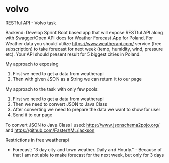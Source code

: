 # volvo
RESTful API - Volvo task

Backend:
Develop Sprint Boot based app that will expose RESTful API along with Swagger/Open API docs for Weather Forecast App for Poland.
For Weather data you should utilize https://www.weatherapi.com/ service (free subscription) to take forecast for next week (temp, humidity, wind, pressure etc).
Your API should present result for 5 biggest cities in Poland.

My approach to exposing
1. First we need to get a data from weatherapi
2. Then with given JSON as a String we can return it to our page

My approach to the task with only few pools:
1. First we need to get a data from weatherapi
2. Then we need to convert JSON to Java Class
3. After converting we need to prepare the data we want to show for user
4. Send it to our page

To convert JSON to Java Class I used: https://www.jsonschema2pojo.org/ and https://github.com/FasterXML/jackson


Restrictions in free weatherapi
- Forecast: "3 day city and town weather. Daily and Hourly." - Because of that I am not able to make forecast for the next week, but only for 3 days 


